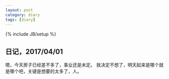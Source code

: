 ```yaml
---
layout: post
category: diary
tags: [diary]
---
```

{% include JB/setup %}


## 日记，2017/04/01
嗯，今天房子已经差不多了，事业还是未定。
我决定不想了，明天起来是哪个就是哪个吧，关键是想要的太多了，人。